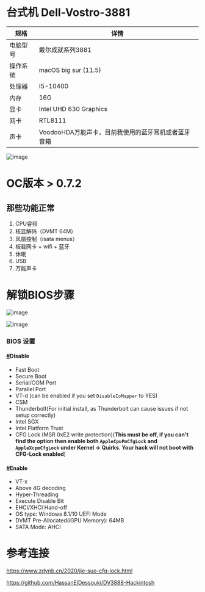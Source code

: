 # 台式机 Dell-Vostro-3881


| 规格     | 详情                   |
| -------- | ---------------------- |
| 电脑型号 | 戴尔成就系列3881       |
| 操作系统 | macOS big sur  (11.5)        |
| 处理器   | I5-10400               |
| 内存     | 16G                    |
| 显卡     | Intel UHD 630 Graphics |
| 网卡     | RTL8111                |
| 声卡     | VoodooHDA万能声卡，目前我使用的蓝牙耳机或者蓝牙音箱|

![image](https://user-images.githubusercontent.com/18027182/126869997-6000d520-f05d-4f57-92a8-5d8a8bc32b46.png)



# OC版本 > 0.7.2

## 那些功能正常

1. CPU睿频
2. 核显解码（DVMT 64M）
3. 风扇控制（isata menus）
4. 板载网卡 + wifi + 蓝牙
5. 休眠
6. USB
7. 万能声卡



# 解锁BIOS步骤
![image](https://user-images.githubusercontent.com/18027182/157573811-91c7df46-6bfc-426f-9007-dd53026d38c3.png)

![image](https://user-images.githubusercontent.com/18027182/157573824-611e5935-9ff8-4e0e-a3cb-b29b30bfbdeb.png)



###  BIOS 设置

#### [#](https://dortania.github.io/OpenCore-Install-Guide/config.plist/coffee-lake.html#disable)Disable

- Fast Boot
- Secure Boot
- Serial/COM Port
- Parallel Port
- VT-d (can be enabled if you set `DisableIoMapper` to YES)
- CSM
- Thunderbolt(For initial install, as Thunderbolt can cause issues if not setup correctly)
- Intel SGX
- Intel Platform Trust
- CFG Lock (MSR 0xE2 write protection)(**This must be off, if you can't find the option then enable both `AppleCpuPmCfgLock` and `AppleXcpmCfgLock` under Kernel -> Quirks. Your hack will not boot with CFG-Lock enabled**)

#### [#](https://dortania.github.io/OpenCore-Install-Guide/config.plist/coffee-lake.html#enable)Enable

- VT-x
- Above 4G decoding
- Hyper-Threading
- Execute Disable Bit
- EHCI/XHCI Hand-off
- OS type: Windows 8.1/10 UEFI Mode
- DVMT Pre-Allocated(iGPU Memory): 64MB
- SATA Mode: AHCI



# 参考连接

https://www.zdynb.cn/2020/jie-suo-cfg-lock.html


https://github.com/HassanElDessouki/DV3888-Hackintosh

